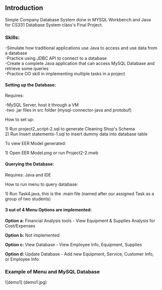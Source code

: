 <h2> Introduction </h2>
  
Simple Company Database System done in MYSQL Workbench and Java for CS331 Database System class's Final Project.

<h3> Skills: </h3>
<p> -Simulate how traditional applications use Java to access and use data from a database <br>
  -Practice using JDBC API to connect to a database <br>
  -Create a complete Java application that can access MySQL Database and retrieve some queries <br>
  -Practice OO skill in implementing multiple tasks in a project <br> </p>


<h4> Setting up the Database: </h4>

Requires:
<p>-MySQL Server, host it through a VM <br>
-two .jar files in src folder (mysql-connector-java and protobuf)<br></p>

How to set up:
<p>
1) Run project2_script-2.sql to generate Cleaning Shop's Schema <br>
2) Run Insert statements-1.sql to insert dummy data into database table
</p>

To view EER Model generated: <br>
<p>
1) Open EER Model.png or run Project2-2.mwb
</p>

<h4> Querying the Database: </h4>

Requires: Java and IDE

How to run menu to query database:
<p>
1) Run Task4.java, this is the .main file (named after our assigned Task as a group of two students)

<h4> 3 out of 4 Menu Options are implemented: </h4>
<p><strong> Option a:</strong> Financial Analysis tools - View Equipment & Supplies Analysis for Cost/Expenses </p>
<p><strong>Option b:</strong> Not implemented </p>
<p><strong>Option c:</strong> View Database - View Employee Info, Equipment, Supplies
<p><strong>Option d:</strong> Update Database - Add new Equipment, Service, Customer Info, or Employee Info
</p>


<h3> Example of Menu and MySQL Database </h3>
![demo1] (demo1.jpg)
